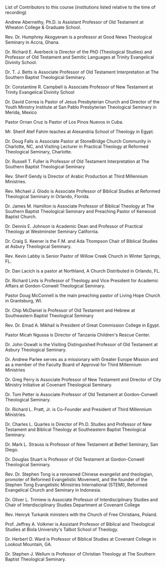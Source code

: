 List of Contributors to this course (institutions listed relative to the time of recording)

Andrew Abernethy, Ph.D. is Assistant Professor of Old Testament at Wheaton College & Graduate School.

Rev. Dr. Humphrey Akogyeram is a professor at Good News Theological Seminary in Accra, Ghana.

Dr. Richard E. Averbeck is Director of the PhD (Theological Studies) and Professor of Old Testament and Semitic Languages at Trinity Evangelical Divinity School.

Dr. T. J. Betts is Associate Professor of Old Testament Interpretation at The Southern Baptist Theological Seminary.

Dr. Constantine R. Campbell is Associate Professor of New Testament at Trinity Evangelical Divinity School

Dr. David Correa is Pastor of Jesus Presbyterian Church and Director of the Youth Ministry Institute at San Pablo Presbyterian Theological Seminary in Merida, Mexico

Pastor Ornan Cruz is Pastor of Los Pinos Nuevos in Cuba.

Mr. Sherif Atef Fahim teaches at Alexandria School of Theology in Egypt.

Dr. Doug Falls is Associate Pastor at StoneBridge Church Community in Charlotte, NC, and Visiting Lecturer in Practical Theology at Reformed Theological Seminary, Charlotte.

Dr. Russell T. Fuller is Professor of Old Testament Interpretation at The Southern Baptist Theological Seminary

Rev. Sherif Gendy is Director of Arabic Production at Third Millennium Ministries.

Rev. Michael J. Glodo is Associate Professor of Biblical Studies at Reformed Theological Seminary in Orlando, Florida.

Dr. James M. Hamilton is Associate Professor of Biblical Theology at The Southern Baptist Theological Seminary and Preaching Pastor of Kenwood Baptist Church.

Dr. Dennis E. Johnson is Academic Dean and Professor of Practical Theology at Westminster Seminary California.

Dr. Craig S. Keener is the F.M. and Ada Thompson Chair of Biblical Studies at Asbury Theological Seminary.

Rev. Kevin Labby is Senior Pastor of Willow Creek Church in Winter Springs, FL.

Dr. Dan Lacich is a pastor at Northland, A Church Distributed in Orlando, FL.

Dr. Richard Lints is Professor of Theology and Vice President for Academic Affairs at Gordon-Conwell Theological Seminary.

Pastor Doug McConnell is the main preaching pastor of Living Hope Church in Grantsburg, WI.

Dr. Chip McDaniel is Professor of Old Testament and Hebrew at Southeastern Baptist Theological Seminary

Rev. Dr. Emad A. Mikhail is President of Great Commission College in Egypt.

Pastor Micah Ngussa is Director of Tanzania Children's Rescue Center.

Dr. John Oswalt is the Visiting Distinguished Professor of Old Testament at Asbury Theological Seminary.

Dr. Andrew Parlee serves as a missionary with Greater Europe Mission and as a member of the Faculty Board of Approval for Third Millennium Ministries

Dr. Greg Perry is Associate Professor of New Testament and Director of City Ministry Initiative at Covenant Theological Seminary.

Dr. Tom Petter is Associate Professor of Old Testament at Gordon-Conwell Theological Seminary.

Dr. Richard L. Pratt, Jr. is Co-Founder and President of Third Millennium Ministries.

Dr. Charles L. Quarles is Director of Ph.D. Studies and Professor of New Testament and Biblical Theology at Southeastern Baptist Theological Seminary.

Dr. Mark L. Strauss is Professor of New Testament at Bethel Seminary, San Diego.

Dr. Douglas Stuart is Professor of Old Testament at Gordon-Conwell Theological Seminary.

Rev. Dr. Stephen Tong is a renowned Chinese evangelist and theologian, promoter of Reformed Evangelistic Movement, and the founder of the Stephen Tong Evangelistic Ministries International (STEMI), Reformed Evangelical Church and Seminary in Indonesia.

Dr. Oliver L. Trimiew is Associate Professor of Interdisciplinary Studies and Chair of Interdisciplinary Studies Department at Covenant College

Rev. Henryk Turkanik ministers with the Church of Free Christians, Poland.

Prof. Jeffrey A. Volkmer is Assistant Professor of Biblical and Theological Studies at Biola University's Talbot School of Theology.

Dr. Herbert D. Ward is Professor of Biblical Studies at Covenant College in Lookout Mountain, GA.

Dr. Stephen J. Wellum is Professor of Christian Theology at The Southern Baptist Theological Seminary.